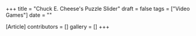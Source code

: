 +++
title = "Chuck E. Cheese's Puzzle Slider"
draft = false
tags = ["Video Games"]
date = ""

[Article]
contributors = []
gallery = []
+++